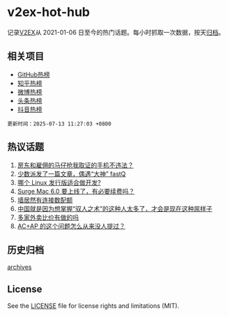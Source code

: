 # v2ex-hot-hub

 记录[V2EX](https://www.v2ex.com/)从 2021-01-06 日至今的热门话题。每小时抓取一次数据，按天[归档](archives)。
 
 ## 相关项目

- [GitHub热榜](https://github.com/lonnyzhang423/github-hot-hub)
- [知乎热榜](https://github.com/lonnyzhang423/zhihu-hot-hub)
- [微博热榜](https://github.com/lonnyzhang423/weibo-hot-hub)
- [头条热榜](https://github.com/lonnyzhang423/toutiao-hot-hub)
- [抖音热榜](https://github.com/lonnyzhang423/douyin-hot-hub)


 `更新时间：2025-07-13 11:27:03 +0800`

## 热议话题

1. [房东和雇佣的马仔抢我取证的手机不违法？](https://www.v2ex.com/t/1144769)
1. [少数派发了一篇文章，偶遇“大神” fastQ](https://www.v2ex.com/t/1144850)
1. [哪个 Linux 发行版适合做开发?](https://www.v2ex.com/t/1144763)
1. [Surge Mac 6.0 要上线了，有必要续费吗？](https://www.v2ex.com/t/1144735)
1. [墙居然有连接数配额](https://www.v2ex.com/t/1144752)
1. [中国就是因为想掌握“驭人之术”的这种人太多了，才会是现在这种屌样子](https://www.v2ex.com/t/1144819)
1. [多家外卖比价有做的吗](https://www.v2ex.com/t/1144731)
1. [AC+AP 的这个问题怎么从来没人提过？](https://www.v2ex.com/t/1144799)

## 历史归档

[archives](archives)

## License

See the [LICENSE](LICENSE) file for license rights and limitations (MIT).
